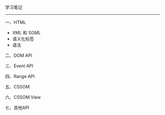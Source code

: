 学习笔记

---

一、HTML

- XML 和 SGML
- 语义化标签
- 语法

二、DOM  API

三、Event API

四、Range API

五、CSSOM

六、CSSOM View

七、其他API